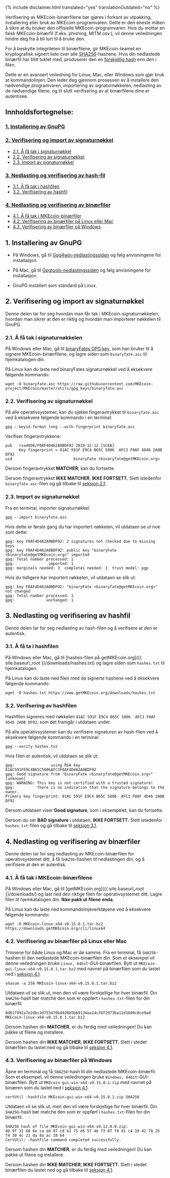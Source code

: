 {% include disclaimer.html translated="yes" translationOutdated="no" %}

Verifisering av MKEcoin-binærfilene bør gjøres i forkant av utpakking, installering eller bruk av MKEcoin-programvaren. Dette er den eneste måten å sikre at du bruker den offisielle MKEcoin-programvaren. Hvis du mottar en falsk MKEcoin-binærfil (f.eks. phishing, MITM osv.), vil denne veiledningen hindre deg fra å bli lurt til å bruke den.

For å beskytte integriteten til binærfilene, gir MKEcoin-teamet en kryptografisk signert liste over alle [SHA256](https://en.wikipedia.org/wiki/SHA-2)-hashene. Hvis din nedlastede binærfil har blitt tuklet med, produserer den en [forskjellig hash](https://en.wikipedia.org/wiki/File_verification) enn den i filen.

Dette er en avansert veiledning for Linux, Mac, eller Windows som gjør bruk at kommandolinjen. Den leder deg gjennom prosessen av å installere den nødvendige programvaren, importering av signaturnøkkelen, nedlasting av de nødvendige filene, og til slutt verifisering av at binærfilene dine er autentiske.

## Innholdsfortegnelse:

### [1. Installering av GnuPG](#1-installing-gnupg)
### [2. Verifisering og import av signaturnøkkel](#2-verify-and-import-signing-key)
  + [2.1. Å få tak i signaturnøkkel](#21-get-signing-key)
  + [2.2. Verifisering av signaturnøkkel](#22-verify-signing-key)
  + [2.3. Import av signaturnøkkel](#23-import-signing-key)
### [3. Nedlasting og verifisering av hash-fil](#3-download-and-verify-hash-file)
  + [3.1. Å få tak i hashfilen](#31-get-hash-file)
  + [3.2. Verifisering av hashfil](#32-verify-hash-file)
### [4. Nedlasting og verifisering av binærfiler](#4-download-and-verify-binary)
  + [4.1. Å få tak i MKEcoin-binærfiler](#41-get-MKEcoin-binary)
  + [4.2. Verifisering av binærfiler på Linux eller Mac](#42-binary-verification-on-linux-or-mac)
  + [4.3. Verifisering av binærfiler på Windows](#43-binary-verification-on-windows)

## 1. Installering av GnuPG

+ På Windows, gå til [Gpg4win-nedlastingssiden](https://gpg4win.org/download.html) og følg anvisningene for installasjon.

+ På Mac, gå til [Gpgtools-nedlastingssiden](https://gpgtools.org/) og følg anvisningene for installasjon.

+ GnuPG installert som standard på Linux.

## 2. Verifisering og import av signaturnøkkel

Denne delen tar for seg hvordan man får tak i MKEcoin-signaturnøkkelen, hvordan man sikrer at den er riktig og hvordan man importerer nøkkelen til GnuPG.

### 2.1. Å få tak i signaturnøkkelen

På Windows eller Mac, gå til [binaryFates GPG key](https://raw.githubusercontent.com/MKEcoin-project/MKEcoin/master/utils/gpg_keys/binaryfate.asc), som han bruker til å signere MKEcoin-binærfilene, og lagre siden som `binaryfate.asc` til hjemkatalogen din.

På Linux kan du laste ned binaryFates signaturnøkkel ved å eksekvere følgende kommando:

```
wget -O binaryfate.asc https://raw.githubusercontent.com/MKEcoin-project/MKEcoin/master/utils/gpg_keys/binaryfate.asc
```

### 2.2. Verifisering av signaturnøkkel

På alle operativsystemer, kan du sjekke fingeravtrykket til `binaryfate.asc` ved å eksekvere følgende kommando i en terminal:

```
gpg --keyid-format long --with-fingerprint binaryfate.asc
```


Verifiser fingeravtrykkene:

```
pub   rsa4096/F0AF4D462A0BDF92 2019-12-12 [SCEA]
      Key fingerprint = 81AC 591F E9C4 B65C 5806  AFC3 F0AF 4D46 2A0B DF92
uid                           binaryFate <binaryfate@getMKEcoin.org>
```

Dersom fingeravtrykket **MATCHER**, kan du fortsette.

Dersom fingeravtrykket **IKKE MATCHER**, **IKKE FORTSETT.** Slett istedenfor `binaryfate.asc`-filen og gå tilbake til [seksjon 2.1](#21-get-signing-key).

### 2.3. Import av signaturnøkkel

Fra en terminal, importer signaturnøkkel:

```
gpg --import binaryfate.asc
```

Hvis dette er første gang du har importert nøkkelen, vil utdataen se ut noe som dette:

```
gpg: key F0AF4D462A0BDF92: 2 signatures not checked due to missing keys
gpg: key F0AF4D462A0BDF92: public key "binaryFate <binaryfate@getMKEcoin.org>" imported
gpg: Total number processed: 1
gpg:               imported: 1
gpg: marginals needed: 3  completes needed: 1  trust model: pgp
```

Hvis du tidligere har importert nøkkelen, vil utdataen se slik ut:

```
gpg: key F0AF4D462A0BDF92: "binaryFate <binaryfate@getMKEcoin.org>" not changed
gpg: Total number processed: 1
gpg:              unchanged: 1
```

## 3. Nedlasting og verifisering av hashfil

Denne delen tar for seg nedlasting av hash-filen og å verifisere at den er autentisk.

### 3.1. Å få ta i hashfilen

På Windows eller Mac, gå til [hashes-filen på getMKEcoin.org]({{ site.baseurl_root }}/downloads/hashes.txt) og lagre siden som `hashes.txt` til hjemkatalogen.

På Linux kan du laste ned filen med de signerte hashene ved å eksekvere følgende kommando:

```
wget -O hashes.txt https://www.getMKEcoin.org/downloads/hashes.txt
```

### 3.2. Verifsering av hashfilen

Hashfilen signeres med nøkkelen `81AC 591F E9C4 B65C 5806  AFC3 F0AF 4D46 2A0B DF92`, som det framgår i utdataen under.

På alle operativsystemer kan du verifisere signaturen av hash-filen ved å eksekvere følgende kommando i en terminal:

```
gpg --verify hashes.txt
```

Hvis filen er autentisk, vil utdataen se slik ut:

```
gpg:                using RSA key 81AC591FE9C4B65C5806AFC3F0AF4D462A0BDF92
gpg: Good signature from "binaryFate <binaryfate@getMKEcoin.org>" [unknown]
gpg: WARNING: This key is not certified with a trusted signature!
gpg:          There is no indication that the signature belongs to the owner.
Primary key fingerprint: 81AC 591F E9C4 B65C 5806  AFC3 F0AF 4D46 2A0B DF92
```

Dersom utdataen viser **Good signature**, som i eksempelet, kan du fortsette.

Dersom du ser **BAD signature** i utdataen, **IKKE FORTSETT.** Slett istedenfor `hashes.txt`-filen og gå tilbake til [seksjon 3.1](#31-get-hash-file).

## 4. Nedlasting og verifisering av binærfiler

Denne delen tar for seg nedlasting av MKEcoin-binærfilen for operativsystemet ditt, å få `SHA256`-hashen til nedlastingen din, og å verifisere at den er autentisk.

### 4.1. Å få tak i MKEcoin-binærfilene

På Windows eller Mac, gå til [getMKEcoin.org]({{ site.baseurl_root }}/downloads/) og last ned den riktige filen for operativsystemet ditt. Lagre filen til hjemkatalogen din. **Ikke pakk ut filene enda.**

På Linux kan du laste ned kommandolinjeverktøyene ved å eksekvere følgende kommando:

```
wget -O MKEcoin-linux-x64-v0.15.0.1.tar.bz2 https://downloads.getMKEcoin.org/cli/linux64
```

### 4.2. Verifisering av binærfiler på Linux eller Mac

Trinnene for både Linux og Mac er de samme. Fra en terminal, få `SHA256`-hashen til den nedlastede MKEcoin-binærfilen din. Som et eksempel vil denne veiledningen bruke `Linux, 64bit`-GUI-binærfilen. Bytt ut `MKEcoin-gui-linux-x64-v0.15.0.1.tar.bz2` med navnet på binærfilen som du lastet ned i [seksjon 4.1](#41-get-MKEcoin-binary).

```
shasum -a 256 MKEcoin-linux-x64-v0.15.0.1.tar.bz2
```

Utdataen vil se slik ut, men den vil være forskjellige for hver binærfil. Din `SHA256`-hash bør matche den som er oppført i `hashes.txt`-filen for din binærfil.

```
8d61f992a7e2dbc3d753470b4928b5bb9134ea14cf6f2973ba11d1600c0ce9ad  MKEcoin-linux-x64-v0.15.0.1.tar.bz2
```

Dersom hashen din **MATCHER**, er du ferdig med veiledningen! Du kan pakke ut filene og installere.

Dersom hashen din **IKKE MATCHER**, **IKKE FORTSETT.** Slett i stedet binærfilen du lastet ned og gå tilbake til [seksjon 4.1](#41-get-MKEcoin-binary).

### 4.3. Verifisering av binærfiler på Windows

Åpne en terminal og få `SHA256`-hash til din nedlastede MKEcoin-binærfil. Som et eksempel, vil denne veiledningen bruke `Windows, 64bit`-GUI-binærfilen. Bytt ut `MKEcoin-gui-win-x64-v0.15.0.1.zip` med navnet på binæren som du lastet ned i [seksjon 4.1](#41-get-MKEcoin-binary).

```
certUtil -hashfile MKEcoin-gui-win-x64-v0.15.0.1.zip SHA256
```

Utdataen vil se slik ut, men den vil være forskjellige for hver binærfil. Din `SHA256`-hash bør matche den som er oppført i `hashes.txt`-filen for din binærfil.

```
SHA256 hash of file MKEcoin-gui-win-x64-v0.12.0.0.zip:
4b 9f 31 68 6e ca ad 97 cd b1 75 e6 57 4b f3 07 f8 d1 c4 10 42 78 25 f4 30 4c 21 da 8a ac 18 64
CertUtil: -hashfile command completed successfully.
```

Dersom hashen din **MATCHER**, er du ferdig med veiledningen! Du kan pakke ut filene og installere.

Dersom hashen din **IKKE MATCHER**, **IKKE FORTSETT.** Slett i stedet binærfilen du lastet ned og gå tilbake til [seksjon 4.1](#41-get-MKEcoin-binary).
